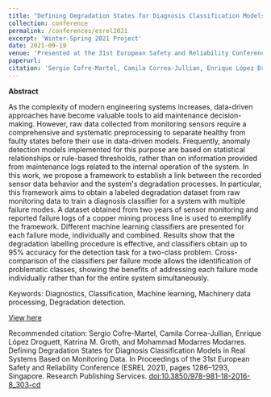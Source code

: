 ```yaml
---
title: "Defining Degradation States for Diagnosis Classification Models in Real Systems based on Monitoring Data"
collection: conference
permalink: /conferences/esrel2021
excerpt: 'Winter-Spring 2021 Project'
date: 2021-09-19
venue: 'Presented at the 31st European Safety and Reliability Conference (ESREL 2021)'
paperurl: 
citation: 'Sergio Cofre-Martel, Camila Correa-Jullian, Enrique López Droguett, Katrina M. Groth, and Mohammad Modarres Modarres. Defining Degradation States for Diagnosis Classification Models in Real Systems Based on Monitoring Data. In Proceedings of the 31st European Safety and Reliability Conference (ESREL 2021), pages 1286–1293, Singapore. Research Publishing Services. doi:10.3850/978-981-18-2016-8_303-cd'
---
```

**Abstract**

As the complexity of modern engineering systems increases, data-driven approaches have become valuable tools to aid maintenance decision-making. However, raw data collected from monitoring sensors require a comprehensive and systematic preprocessing to separate healthy from faulty states before their use in data-driven models. Frequently, anomaly detection models implemented for this purpose are based on statistical relationships or rule-based thresholds, rather than on information provided from maintenance logs related to the internal operation of the system. In this work, we propose a framework to establish a link between the recorded sensor data behavior and the system's degradation processes. In particular, this framework aims to obtain a labeled degradation dataset from raw monitoring data to train a diagnosis classifier for a system with multiple failure modes. A dataset obtained from two years of sensor monitoring and reported failure logs of a copper mining process line is used to exemplify the framework. Different machine learning classifiers are presented for each failure mode, individually and combined. Results show that the degradation labelling procedure is effective, and classifiers obtain up to 95% accuracy for the detection task for a two-class problem. Cross-comparison of the classifiers per failure mode allows the identification of problematic classes, showing the benefits of addressing each failure mode individually rather than for the entire system simultaneously.

Keywords: Diagnostics, Classification, Machine learning, Machinery data processing, Degradation detection.

[View here](https://github.com/CamCorreaJullian/CamCorreaJullian.github.io/files/8911118/esrel_2021.pdf)

Recommended citation: Sergio Cofre-Martel, Camila Correa-Jullian, Enrique López Droguett, Katrina M. Groth, and Mohammad Modarres Modarres. Defining Degradation States for Diagnosis Classification Models in Real Systems Based on Monitoring Data. In Proceedings of the 31st European Safety and Reliability Conference (ESREL 2021), pages 1286–1293, Singapore. Research Publishing Services. [doi:10.3850/978-981-18-2016-8_303-cd](https://rpsonline.com.sg/proceedings/9789811820168/html/303.xml)
